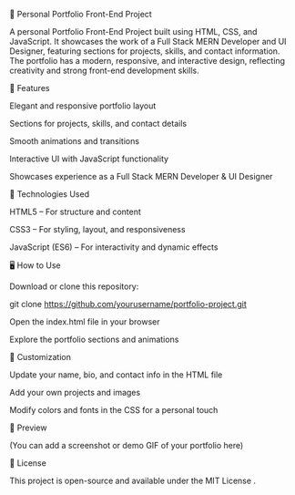 💼 Personal Portfolio Front-End Project

A personal Portfolio Front-End Project built using HTML, CSS, and JavaScript.
It showcases the work of a Full Stack MERN Developer and UI Designer, featuring sections for projects, skills, and contact information.
The portfolio has a modern, responsive, and interactive design, reflecting creativity and strong front-end development skills.

🚀 Features

Elegant and responsive portfolio layout

Sections for projects, skills, and contact details

Smooth animations and transitions

Interactive UI with JavaScript functionality

Showcases experience as a Full Stack MERN Developer & UI Designer

🧠 Technologies Used

HTML5 – For structure and content

CSS3 – For styling, layout, and responsiveness

JavaScript (ES6) – For interactivity and dynamic effects

🖥️ How to Use

Download or clone this repository:

git clone https://github.com/yourusername/portfolio-project.git


Open the index.html file in your browser

Explore the portfolio sections and animations

🧩 Customization

Update your name, bio, and contact info in the HTML file

Add your own projects and images

Modify colors and fonts in the CSS for a personal touch

📸 Preview

(You can add a screenshot or demo GIF of your portfolio here)

📄 License

This project is open-source and available under the MIT License
.

